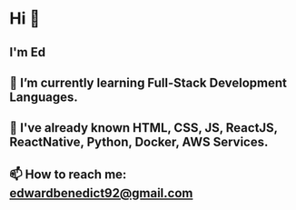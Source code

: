 # Hi 👋
## I'm Ed
## 🌱 I’m currently learning Full-Stack Development Languages.
## 💬 I've already known HTML, CSS, JS, ReactJS, ReactNative, Python, Docker, AWS Services. 
## 📫 How to reach me: edwardbenedict92@gmail.com

<!--
**edwardBenedict/edwardbenedict** is a ✨ _special_ ✨ repository because its `README.md` (this file) appears on your GitHub profile.

Here are some ideas to get you started:

- 🔭 I’m currently working on ...
- 🌱 I’m currently learning ...
- 👯 I’m looking to collaborate on ...
- 🤔 I’m looking for help with ...
- 💬 Ask me about ...
- 📫 How to reach me: ...
- 😄 Pronouns: ...
- ⚡ Fun fact: ...
-->
